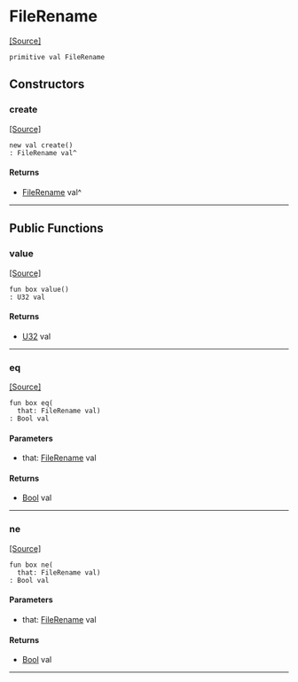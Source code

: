 # FileRename
<span class="source-link">[[Source]](src/files/file_caps.md#L-0-27)</span>
```pony
primitive val FileRename
```

## Constructors

### create
<span class="source-link">[[Source]](src/files/file_caps.md#L-0-27)</span>


```pony
new val create()
: FileRename val^
```

#### Returns

* [FileRename](files-FileRename.md) val^

---

## Public Functions

### value
<span class="source-link">[[Source]](src/files/file_caps.md#L-0-28)</span>


```pony
fun box value()
: U32 val
```

#### Returns

* [U32](builtin-U32.md) val

---

### eq
<span class="source-link">[[Source]](src/files/file_caps.md#L-0-28)</span>


```pony
fun box eq(
  that: FileRename val)
: Bool val
```
#### Parameters

*   that: [FileRename](files-FileRename.md) val

#### Returns

* [Bool](builtin-Bool.md) val

---

### ne
<span class="source-link">[[Source]](src/files/file_caps.md#L-0-28)</span>


```pony
fun box ne(
  that: FileRename val)
: Bool val
```
#### Parameters

*   that: [FileRename](files-FileRename.md) val

#### Returns

* [Bool](builtin-Bool.md) val

---

